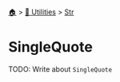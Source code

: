<!--startTocHeader-->
[🏠](../../README.md) > [🔧 Utilities](../README.md) > [Str](README.md)
# SingleQuote
<!--endTocHeader-->

TODO: Write about `SingleQuote`

<!--startTocSubTopic-->
<!--endTocSubTopic-->
